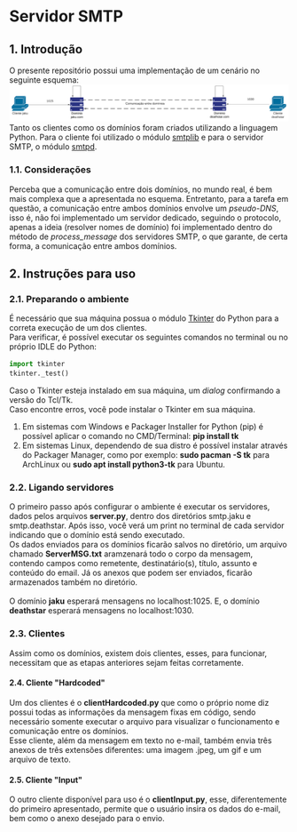 # Servidor SMTP

## 1. Introdução
O presente repositório possui uma implementação de um cenário no seguinte esquema:
![Figura 1](Esquema.svg)
Tanto os clientes como os domínios foram criados utilizando a linguagem Python. Para o cliente foi utilizado o módulo [smtplib](https://docs.python.org/3/library/smtplib.html) e para o servidor SMTP, o módulo [smtpd](https://docs.python.org/3/library/smtpd.html).

### 1.1. Considerações
Perceba que a comunicação entre dois domínios, no mundo real, é bem mais complexa que a apresentada no esquema.
Entretanto, para a tarefa em questão, a comunicação entre ambos domínios envolve um *pseudo-DNS*, isso é, não foi implementado um servidor dedicado, seguindo o protocolo, apenas a ideia (resolver nomes de domínio) foi implementado dentro do método de *process_message* dos servidores SMTP, o que garante, de certa forma, a comunicação entre ambos domínios.

## 2. Instruções para uso
### 2.1. Preparando o ambiente
É necessário que sua máquina possua o módulo [Tkinter](https://docs.python.org/3/library/tk.html) do Python para a correta execução de um dos clientes. <br/>
Para verificar, é possível executar os seguintes comandos no terminal ou no próprio IDLE do Python:
```python
import tkinter
tkinter._test()
```
Caso o Tkinter esteja instalado em sua máquina, um *dialog* confirmando a versão do Tcl/Tk.<br/>
Caso encontre erros, você pode instalar o Tkinter em sua máquina.
1. Em sistemas com Windows e Packager Installer for Python (pip) é possível aplicar o comando no CMD/Terminal: **pip install tk**
2. Em sistemas Linux, dependendo de sua distro é possível instalar através do Packager Manager, como por exemplo: **sudo pacman -S tk** para ArchLinux ou **sudo apt install python3-tk** para Ubuntu.

### 2.2. Ligando servidores
O primeiro passo após configurar o ambiente é executar os servidores, dados pelos arquivos **server.py**, dentro dos diretórios smtp.jaku e smtp.deathstar.
Após isso, você verá um print no terminal de cada servidor indicando que o domínio está sendo executado.<br/>
Os dados enviados para os domínios ficarão salvos no diretório, um arquivo chamado **ServerMSG.txt** aramzenará todo o corpo da mensagem, contendo campos como remetente, destinatário(s), título, assunto e conteúdo do email. Já os anexos que podem ser enviados, ficarão armazenados também no diretório.<br/><br/>
O domínio **jaku** esperará mensagens no localhost:1025. E, o domínio **deathstar** esperará mensagens no localhost:1030.
 
### 2.3. Clientes
Assim como os domínios, existem dois clientes, esses, para funcionar, necessitam que as etapas anteriores sejam feitas corretamente.<br/>
#### 2.4. Cliente "Hardcoded"
Um dos clientes é o **clientHardcoded.py** que como o próprio nome diz possui todas as informações da mensagem fixas em código, sendo necessário somente executar o arquivo para visualizar o funcionamento e comunicação entre os domínios. <br/>
Esse cliente, além da mensagem em texto no e-mail, também envia três anexos de três extensões diferentes: uma imagem .jpeg, um gif e um arquivo de texto.<br/> 
#### 2.5. Cliente "Input"
O outro cliente disponível para uso é o **clientInput.py**, esse, diferentemente do primeiro apresentado, permite que o usuário insira os dados do e-mail, bem como o anexo desejado para o envio.